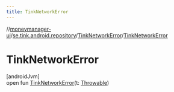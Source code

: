 ```yaml
---
title: TinkNetworkError
---
```

//[moneymanager-ui](../../../index.html)/[se.tink.android.repository](../index.html)/[TinkNetworkError](index.html)/[TinkNetworkError](-tink-network-error.html)



# TinkNetworkError



[androidJvm]\
open fun [TinkNetworkError](-tink-network-error.html)(t: [Throwable](https://developer.android.com/reference/kotlin/java/lang/Throwable.html))




